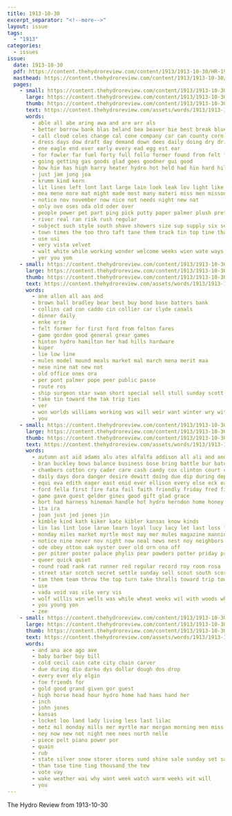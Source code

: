 ```yaml
---
title: 1913-10-30
excerpt_separator: "<!--more-->"
layout: issue
tags:
  - "1913"
categories:
  - issues
issue:
  date: 1913-10-30
  pdf: https://content.thehydroreview.com/content/1913/1913-10-30/HR-1913-10-30.pdf
  masthead: https://content.thehydroreview.com/content/1913/1913-10-30/masthead/HR-1913-10-30.jpg
  pages:
    - small: https://content.thehydroreview.com/content/1913/1913-10-30/small/HR-1913-10-30-01.jpg
      large: https://content.thehydroreview.com/content/1913/1913-10-30/large/HR-1913-10-30-01.jpg
      thumb: https://content.thehydroreview.com/content/1913/1913-10-30/thumbnails/HR-1913-10-30-01.jpg
      text: https://content.thehydroreview.com/assets/words/1913/1913-10-30/HR-1913-10-30-01.txt
      words:
        - able all abe aring awa and are arr als
        - better borrow bank blas beland bea beaver bie best break blue business buy but bec been base
        - call cloud coles change cal cone company car can county corn crater counter cash caddo cases come cia carbon check comfort
        - dress days dow draft day demand down dees daily doing dry drill door
        - ene eagle end ever early every ead egg est ear
        - for fowler far fuel forty full follo former found from felt flaming friend flow folks friends force few field first fellow fire
        - going getting gas goods glad goes goodner gui good
        - how hie has high harry heater hydro hot held had hin hard hill hose hatfield hell hold hoy half
        - just jam jong joa
        - krumm kind kern
        - lit lines left lont last large lain look leak lov light like lead loss line less
        - mea mene more mat might made most many materi miss men missouri money means miles may much mai mur
        - notice nov november now nice not needs night new nat
        - only ove oses oda old oder over
        - people power pet part ping pick putty paper palmer plush pretty pass plain
        - river real ran risk rush regular
        - subject such style south shave showers size sup supply six seen share sees season sunday smoke string sol step styles spray steady sand special shape see stove sid single shoe saturday saving sale stoves sun sheriff sites suit sales
        - town times the too thro taft tane them track tin top tine than tock ten try tho
        - use usi
        - very vista velvet
        - walt white while working wonder welcome weeks wien wate ways wold way wear wood won well work wiles woods waste will worth wish was welt want with water
        - yer you yom
    - small: https://content.thehydroreview.com/content/1913/1913-10-30/small/HR-1913-10-30-02.jpg
      large: https://content.thehydroreview.com/content/1913/1913-10-30/large/HR-1913-10-30-02.jpg
      thumb: https://content.thehydroreview.com/content/1913/1913-10-30/thumbnails/HR-1913-10-30-02.jpg
      text: https://content.thehydroreview.com/assets/words/1913/1913-10-30/HR-1913-10-30-02.txt
      words:
        - ane allen all aas and
        - brown ball bradley bear best buy bond base batters bank
        - collins cad con caddo cin collier car clyde canals
        - dinner daily
        - enke erie
        - felt former for first ford from felton fares
        - game gordon good general grear games
        - hinton hydro hamilton her had hills hardware
        - kuper
        - lie low line
        - mules model mound meals market mal march mena merit maa
        - nese nine nat new not
        - old office ones ora
        - per pont palmer pope peer public passe
        - route ros
        - ship surgeon star swan short special sell stull sunday scott stock service struck see somo size
        - take tin toward the tak trip ties
        - ver
        - won worlds williams working was will weir want winter wry with
        - you
    - small: https://content.thehydroreview.com/content/1913/1913-10-30/small/HR-1913-10-30-03.jpg
      large: https://content.thehydroreview.com/content/1913/1913-10-30/large/HR-1913-10-30-03.jpg
      thumb: https://content.thehydroreview.com/content/1913/1913-10-30/thumbnails/HR-1913-10-30-03.jpg
      text: https://content.thehydroreview.com/assets/words/1913/1913-10-30/HR-1913-10-30-03.txt
      words:
        - autumn ast aid adams alu ates alfalfa addison all ali and andy allen ain art aud alley ask arthur are anna addie
        - bran buckley bows balance business bose bring battle bur bator boy butler but buyer better bradley bird bas barber brother best butter bond baird bus bernice blood ball both been bros books boys buy basket
        - chambers cotton cry cader care cash candy cox clinton court craft commons cream corn collie cattle church clark city can custer cleo course car camp cook come
        - daily days dora danger desire dewitt doing due dip during deputy duty dolores day dance dinner don dona
        - equi eva edith eager east enid ever ellison every else eck early ery
        - ford fella first fire fata fail faith friendly friday fred fitting fine for fever fuel farra felton from favor full fede fead friends fast fee farm fun
        - game gave guest gelder gines good gift glad grace
        - hort had harness hineman handle hot hydro herndon home honey hai hickey hom hoot helen holland hain her hyde heart hay how him held high husband heater hunter hinton hammon hardware half house holcomb hamilton hafer hush has
        - ita ira
        - joan just jed jones jin
        - kimble kind kath kiker kate kibler kansas know kinds
        - lin las lint lose larue learn loyal lucy lacy let last loss little lad lay ling leat long land law lawton loli lain later less light like live lillie lowing
        - monday miles market myrtle most may mer mules magazine manning meal made miller many morning miss mildred main more mary money master minnie motto mill much marriage
        - notice nine never nov night now neal news nest noy neighbors not nigh
        - ode obey otton oak oyster over old orn ona off
        - per pitzer poster palace phylis pear powders potter priday prewett palmer present powder pent proud pack pet por park part pair port poot pearl pay people pastor past
        - queer quick quiet
        - round road rank rat runner red regular record roy room rosa
        - street star scotch secret settle sunday sell scout south score springs supper schoo shown stover set sales second suits summer saturday shorts stones sarah sylve sas size stude sat stock say sale shall spring special send smoke shorty sims sports stove standard show sans sher such saw scott six school seed sister soun suter supply save sutton shanks shad see stone
        - tam them team throw the top turn take thralls toward trip town taylor thurs tones troop taken toa thy thing tate then teacher talkington townsend than
        - use
        - vada void vas vile very vis
        - wolf willis win wells was while wheat weeks wil with woods why white wedding winter word water west wick wright want whiteley went work week williams worthy will worth willing
        - you young yon
        - zee
    - small: https://content.thehydroreview.com/content/1913/1913-10-30/small/HR-1913-10-30-04.jpg
      large: https://content.thehydroreview.com/content/1913/1913-10-30/large/HR-1913-10-30-04.jpg
      thumb: https://content.thehydroreview.com/content/1913/1913-10-30/thumbnails/HR-1913-10-30-04.jpg
      text: https://content.thehydroreview.com/assets/words/1913/1913-10-30/HR-1913-10-30-04.txt
      words:
        - and ana ace ago ave
        - baby barber boy bill
        - cold cecil cain cate city chain carver
        - due during dio darko dys dollar dough dos drop
        - every ever ely elgin
        - foe friends for
        - gold good grand given gor guest
        - high horse head hour hydro home had hams hand her
        - inch
        - john jones
        - kansas
        - locket loo land lady living less last lilac
        - metz mil monday mills mer myrtle mar morgan morning men miss
        - ney now new not night nee nees north nelle
        - piece pelt piano power por
        - quain
        - rub
        - state silver snow storer stores sund shine sale sunday set saturday sewing special second standard seven samuel
        - than tase tine ting thousand the tew
        - vote vay
        - wake weather wai why want week watch warm weeks wit will
        - you
---
```


The Hydro Review from 1913-10-30

<!--more-->

